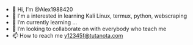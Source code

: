 - 👋 Hi, I’m @Alex1988420
- 👀 I'm a interested in learning Kali Linux, termux, python, webscraping 
- 🌱 I’m currently learning ...
- 💞️ I’m looking to collaborate on with everybody who teach me
- 📫 How to reach me y12345f@tutanota.com

<!---
Alex1988420/Alex1988420 is a ✨ special ✨ repository because its `README.md` (this file) appears on your GitHub profile.
You can click the Preview link to take a look at your changes.
--->

